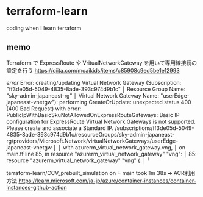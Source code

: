 # terraform-learn
coding when I learn terraform

## memo
Terraform で ExpressRoute や VritualNetworkGateway を用いて専用線接続の設定を行う
https://qiita.com/moaikids/items/c85908c9ed5be1e12993

*error*
 Error: creating/updating Virtual Network Gateway (Subscription: "ff3de05d-5049-4835-8ade-393c974d9b1c"
│ Resource Group Name: "sky-admin-japaneast-rg"
│ Virtual Network Gateway Name: "userEdge-japaneast-vnetgw"): performing CreateOrUpdate: unexpected status 400 (400 Bad Request) with error: PublicIpWithBasicSkuNotAllowedOnExpressRouteGateways: Basic IP configuration for ExpressRoute Virtual Network Gateways is not supported. Please create and associate a Standard IP. /subscriptions/ff3de05d-5049-4835-8ade-393c974d9b1c/resourceGroups/sky-admin-japaneast-rg/providers/Microsoft.Network/virtualNetworkGateways/userEdge-japaneast-vnetgw
│ 
│   with azurerm_virtual_network_gateway.vng,
│   on main.tf line 85, in resource "azurerm_virtual_network_gateway" "vng":
│   85: resource "azurerm_virtual_network_gateway" "vng" {
│ 
╵

terraform-learn/CCV_prebuilt_simulation on  main took 1m 38s 
➜ 
ACR利用方法
https://learn.microsoft.com/ja-jp/azure/container-instances/container-instances-github-action
